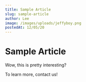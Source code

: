 ```yaml
---
title: Sample Article
slug: sample-article
author: Lee
image: /images/uploads/jeffyboy.png
postedAt: 12/05/20
---
```


# Sample Article

Wow, this is pretty interesting?

To learn more, contact us!

